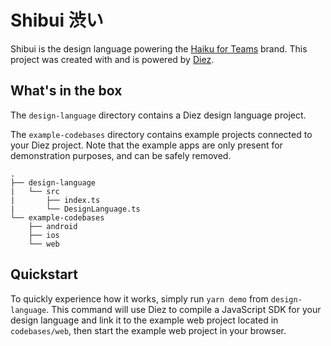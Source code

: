 # Shibui 渋い
Shibui is the design language powering the [Haiku for Teams](https://haikuforteams.com) brand. This project was created with and is powered by [Diez](https://diez.org).

## What's in the box

The `design-language` directory contains a Diez design language project.

The `example-codebases` directory contains example projects connected to your Diez project. Note that the example apps are only present for demonstration purposes, and can be safely removed.

```
.
├── design-language
|   └── src
|       ├── index.ts
|       └── DesignLanguage.ts
└── example-codebases
    ├── android
    ├── ios
    └── web
```

## Quickstart

To quickly experience how it works, simply run `yarn demo` from `design-language`. This command will use Diez to compile a JavaScript SDK for your design language and link it to the example web project located in `codebases/web`, then start the example web project in your browser.

